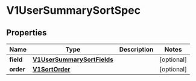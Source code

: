 # V1UserSummarySortSpec

## Properties
Name | Type | Description | Notes
------------ | ------------- | ------------- | -------------
**field** | [**V1UserSummarySortFields**](V1UserSummarySortFields.md) |  |  [optional]
**order** | [**V1SortOrder**](V1SortOrder.md) |  |  [optional]
